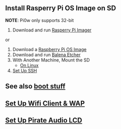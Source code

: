 ## Install Rasperry Pi OS Image on SD
**NOTE**: Pi0w only supports 32-bit

1. Download and run [Rasperry Pi Imager](https://www.raspberrypi.com/software/)

or 

1. Download a [Raspberry Pi OS Image](https://www.raspberrypi.com/software/operating-systems/)
2. Download and run [Balena Etcher](https://www.balena.io/etcher)
3. With Another Machine, Mount the SD
    - [On Linux](<../Bash_scripts/storage_management.md>)
4. [Set Up SSH](./SSH_Setup.md)

## See also [boot stuff](./boot_stuff)

## [Set Up Wifi Client & WAP](./wifi_and_WAP.md)

## [Set Up Pirate Audio LCD](./Pi0w_LCD_Stuff/)
